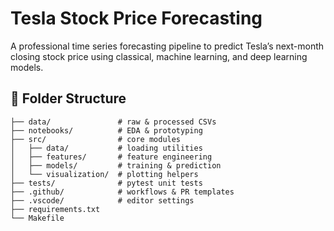# Tesla Stock Price Forecasting

A professional time series forecasting pipeline to predict Tesla’s next-month closing stock price using classical, machine learning, and deep learning models.

 

## 📁 Folder Structure

```text
├── data/               # raw & processed CSVs
├── notebooks/          # EDA & prototyping
├── src/                # core modules
│   ├── data/           # loading utilities
│   ├── features/       # feature engineering
│   ├── models/         # training & prediction
│   └── visualization/  # plotting helpers
├── tests/              # pytest unit tests
├── .github/            # workflows & PR templates
├── .vscode/            # editor settings
├── requirements.txt
└── Makefile
